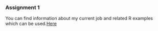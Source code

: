 ### Assignment 1 

You can find information about my current job and related R examples which can be used.[Here](pj-GulnurAcar/Assignment1.html)
